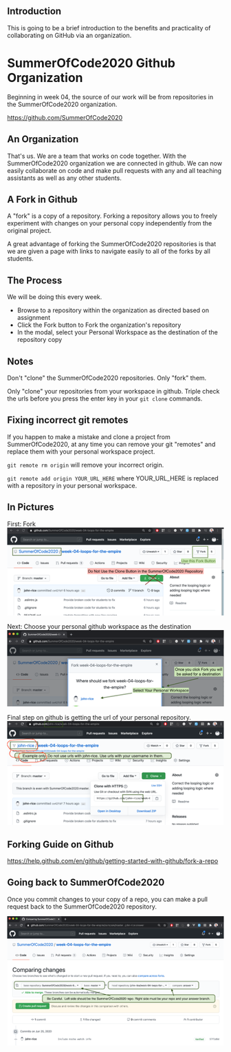 ## Introduction

This is going to be a brief introduction to the benefits and practicality of collaborating on GitHub
via an organization.

# SummerOfCode2020 Github Organization

Beginning in week 04, the source of our work will be from repositories in the SummerOfCode2020 organization.

<https://github.com/SummerOfCode2020>

## An Organization

That's us. We are a team that works on code together. With the SummerOfCode2020 organization we are connected in github.
We can now easily collaborate on code and make pull requests with any and all teaching assistants as well as any other students.

## A Fork in Github

A "fork" is a copy of a repository. Forking a repository allows you to freely experiment with changes on your personal copy independently from the original project.

A great advantage of forking the SummerOfCode2020 repositories is that we are given a page with links to navigate easily to all of the forks by all students.

## The Process

We will be doing this every week.

- Browse to a repository within the organization as directed based on assignment
- Click the Fork button to Fork the organization's repository
- In the modal, select your Personal Workspace as the destination of the repository copy

## Notes

Don't "clone" the SummerOfCode2020 repositories. Only "fork" them.

Only "clone" your repositories from your workspace in github. Triple check the urls before you press the enter key in your `git clone` commands.

## Fixing incorrect git remotes

If you happen to make a mistake and clone a project from SummerOfCode2020, at any time you can remove your git "remotes" and replace them with your personal workspace project.

`git remote rm origin` will remove your incorrect origin.

`git remote add origin YOUR_URL_HERE` where YOUR_URL_HERE is replaced with a repository in your personal workspace.

## In Pictures

First: Fork
![picture](01_First_Fork.png)

Next: Choose your personal github workspace as the destination
![picture](02_Select_Destination.png)

Final step on github is getting the url of your personal repository.
![picture](03_Your_Repository.png)

## Forking Guide on Github

<https://help.github.com/en/github/getting-started-with-github/fork-a-repo>

## Going back to SummerOfCode2020

Once you commit changes to your copy of a repo, you can make a pull request back to the SummerOfCode2020 repository.

![picture](04_Back_to_SummerOfCode2020.png)
